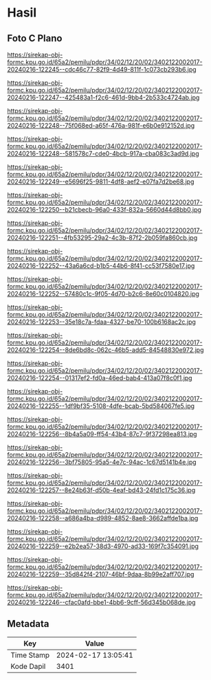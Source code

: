 # Hasil

## Foto C Plano

https://sirekap-obj-formc.kpu.go.id/65a2/pemilu/pdpr/34/02/12/20/02/3402122002017-20240216-122245--cdc46c77-82f9-4d49-811f-1c073cb293b6.jpg

https://sirekap-obj-formc.kpu.go.id/65a2/pemilu/pdpr/34/02/12/20/02/3402122002017-20240216-122247--425483a1-f2c6-461d-9bb4-2b533c4724ab.jpg

https://sirekap-obj-formc.kpu.go.id/65a2/pemilu/pdpr/34/02/12/20/02/3402122002017-20240216-122248--75f068ed-a65f-476a-981f-e6b0e912152d.jpg

https://sirekap-obj-formc.kpu.go.id/65a2/pemilu/pdpr/34/02/12/20/02/3402122002017-20240216-122248--581578c7-cde0-4bcb-917a-cba083c3ad9d.jpg

https://sirekap-obj-formc.kpu.go.id/65a2/pemilu/pdpr/34/02/12/20/02/3402122002017-20240216-122249--e5696f25-9811-4df8-aef2-e07fa7d2be68.jpg

https://sirekap-obj-formc.kpu.go.id/65a2/pemilu/pdpr/34/02/12/20/02/3402122002017-20240216-122250--b21cbecb-96a0-433f-832a-5660d44d8bb0.jpg

https://sirekap-obj-formc.kpu.go.id/65a2/pemilu/pdpr/34/02/12/20/02/3402122002017-20240216-122251--4fb53295-29a2-4c3b-87f2-2b059fa860cb.jpg

https://sirekap-obj-formc.kpu.go.id/65a2/pemilu/pdpr/34/02/12/20/02/3402122002017-20240216-122252--43a6a6cd-b1b5-44b6-8f41-cc53f7580e17.jpg

https://sirekap-obj-formc.kpu.go.id/65a2/pemilu/pdpr/34/02/12/20/02/3402122002017-20240216-122252--57480c1c-9f05-4d70-b2c6-8e60c0104820.jpg

https://sirekap-obj-formc.kpu.go.id/65a2/pemilu/pdpr/34/02/12/20/02/3402122002017-20240216-122253--35e18c7a-fdaa-4327-be70-100b6168ac2c.jpg

https://sirekap-obj-formc.kpu.go.id/65a2/pemilu/pdpr/34/02/12/20/02/3402122002017-20240216-122254--8de6bd8c-062c-46b5-add5-84548830e972.jpg

https://sirekap-obj-formc.kpu.go.id/65a2/pemilu/pdpr/34/02/12/20/02/3402122002017-20240216-122254--01317ef2-fd0a-46ed-bab4-413a07f8c0f1.jpg

https://sirekap-obj-formc.kpu.go.id/65a2/pemilu/pdpr/34/02/12/20/02/3402122002017-20240216-122255--1df9bf35-5108-4dfe-bcab-5bd584067fe5.jpg

https://sirekap-obj-formc.kpu.go.id/65a2/pemilu/pdpr/34/02/12/20/02/3402122002017-20240216-122256--8b4a5a09-ff54-43b4-87c7-9f37298ea813.jpg

https://sirekap-obj-formc.kpu.go.id/65a2/pemilu/pdpr/34/02/12/20/02/3402122002017-20240216-122256--3bf75805-95a5-4e7c-94ac-1c67d5141b4e.jpg

https://sirekap-obj-formc.kpu.go.id/65a2/pemilu/pdpr/34/02/12/20/02/3402122002017-20240216-122257--8e24b63f-d50b-4eaf-bd43-24fd1c175c36.jpg

https://sirekap-obj-formc.kpu.go.id/65a2/pemilu/pdpr/34/02/12/20/02/3402122002017-20240216-122258--a686a4ba-d989-4852-8ae8-3662affde1ba.jpg

https://sirekap-obj-formc.kpu.go.id/65a2/pemilu/pdpr/34/02/12/20/02/3402122002017-20240216-122259--e2b2ea57-38d3-4970-ad33-169f7c354091.jpg

https://sirekap-obj-formc.kpu.go.id/65a2/pemilu/pdpr/34/02/12/20/02/3402122002017-20240216-122259--35d842f4-2107-46bf-9daa-8b99e2aff707.jpg

https://sirekap-obj-formc.kpu.go.id/65a2/pemilu/pdpr/34/02/12/20/02/3402122002017-20240216-122246--cfac0afd-bbe1-4bb6-9cff-56d345b068de.jpg


## Metadata

| Key        | Value               |
| ---------- | ------------------- |
| Time Stamp | 2024-02-17 13:05:41 |
| Kode Dapil | 3401                |



